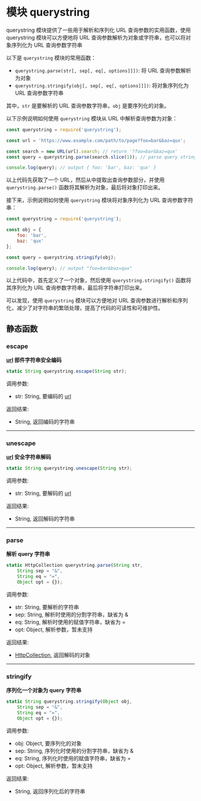 # 模块 querystring
querystring 模块提供了一些用于解析和序列化 URL 查询参数的实用函数，使用 querystring 模块可以方便地将 URL 查询参数解析为对象或字符串，也可以将对象序列化为 URL 查询参数字符串

以下是 `querystring` 模块的常用函数：

- `querystring.parse(str[, sep[, eq[, options]]])`: 将 URL 查询参数解析为对象
- `querystring.stringify(obj[, sep[, eq[, options]]])`: 将对象序列化为 URL 查询参数字符串

其中，`str` 是要解析的 URL 查询参数字符串，`obj` 是要序列化的对象。

以下示例说明如何使用 `querystring` 模块从 URL 中解析查询参数为对象：

```JavaScript
const querystring = require('querystring');

const url = 'https://www.example.com/path/to/page?foo=bar&baz=qux';

const search = new URL(url).search; // return '?foo=bar&baz=qux'
const query = querystring.parse(search.slice(1)); // parse query string

console.log(query); // output { foo: 'bar', baz: 'qux' }
```

以上代码先获取了一个 URL，然后从中提取出查询参数部分，并使用 `querystring.parse()` 函数将其解析为对象，最后将对象打印出来。

接下来，示例说明如何使用 `querystring` 模块将对象序列化为 URL 查询参数字符串：

```JavaScript
const querystring = require('querystring');

const obj = {
    foo: 'bar',
    baz: 'qux'
};

const query = querystring.stringify(obj);

console.log(query); // output "foo=bar&baz=qux"
```

以上代码中，首先定义了一个对象，然后使用 `querystring.stringify()` 函数将其序列化为 URL 查询参数字符串，最后将字符串打印出来。

可以发现，使用 `querystring` 模块可以方便地对 URL 查询参数进行解析和序列化，减少了对字符串的繁琐处理，提高了代码的可读性和可维护性。

## 静态函数
        
### escape
**[url](url.md) 部件字符串安全编码**

```JavaScript
static String querystring.escape(String str);
```

调用参数:
* str: String, 要编码的 [url](url.md)

返回结果:
* String, 返回编码的字符串

--------------------------
### unescape
**[url](url.md) 安全字符串解码**

```JavaScript
static String querystring.unescape(String str);
```

调用参数:
* str: String, 要解码的 [url](url.md)

返回结果:
* String, 返回解码的字符串

--------------------------
### parse
**解析 query 字符串**

```JavaScript
static HttpCollection querystring.parse(String str,
    String sep = "&",
    String eq = "=",
    Object opt = {});
```

调用参数:
* str: String, 要解析的字符串
* sep: String, 解析时使用的分割字符串，缺省为 &
* eq: String, 解析时使用的赋值字符串，缺省为 =
* opt: Object, 解析参数，暂未支持

返回结果:
* [HttpCollection](../../object/ifs/HttpCollection.md), 返回解码的对象

--------------------------
### stringify
**序列化一个对象为 query 字符串**

```JavaScript
static String querystring.stringify(Object obj,
    String sep = "&",
    String eq = "=",
    Object opt = {});
```

调用参数:
* obj: Object, 要序列化的对象
* sep: String, 序列化时使用的分割字符串，缺省为 &
* eq: String, 序列化时使用的赋值字符串，缺省为 =
* opt: Object, 解析参数，暂未支持

返回结果:
* String, 返回序列化后的字符串

